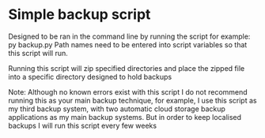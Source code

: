 # Simple backup script
Designed to be ran in the command line by running the script for example:
  py backup.py
Path names need to be entered into script variables so that this script will run.

Running this script will zip specified directories and place the zipped file into a specific directory designed to hold backups

Note: Although no known errors exist with this script I do not recommend running this as your main backup technique, for example, I use this script as my third backup system, with two automatic cloud storage backup applications as my main backup systems.  But in order to keep localised backups I will run this script every few weeks
